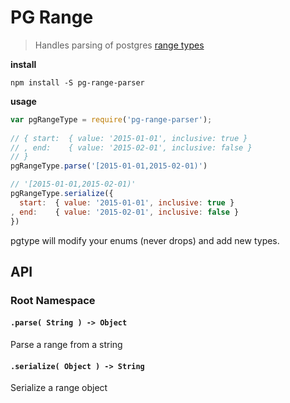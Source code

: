# PG Range

> Handles parsing of postgres [range types](http://www.postgresql.org/docs/9.3/static/rangetypes.html)

__install__

```
npm install -S pg-range-parser
```

__usage__

```javascript
var pgRangeType = require('pg-range-parser');
  
// { start:  { value: '2015-01-01', inclusive: true }
// , end:    { value: '2015-02-01', inclusive: false }
// }
pgRangeType.parse('[2015-01-01,2015-02-01)')

// '[2015-01-01,2015-02-01)'
pgRangeType.serialize({
  start:  { value: '2015-01-01', inclusive: true }
, end:    { value: '2015-02-01', inclusive: false }
})
```

pgtype will modify your enums (never drops) and add new types.

## API

### Root Namespace

#### `.parse( String ) -> Object`

Parse a range from a string

#### `.serialize( Object ) -> String`

Serialize a range object
